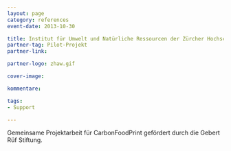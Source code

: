 ```yaml
---
layout: page
category: references
event-date: 2013-10-30

title: Institut für Umwelt und Natürliche Ressourcen der Zürcher Hochschule für Angewandte Wissenschaften (ZHAW)
partner-tag: Pilot-Projekt
partner-link: 

partner-logo: zhaw.gif

cover-image: 

kommentare:

tags:
- Support

---
```


Gemeinsame Projektarbeit für CarbonFoodPrint gefördert durch die Gebert Rüf Stiftung.


